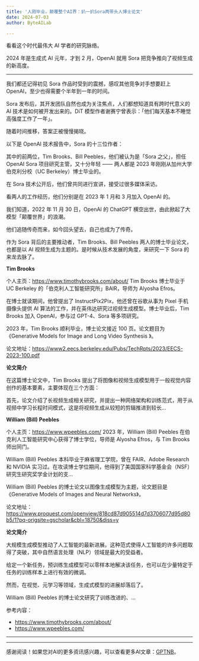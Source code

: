 ```yaml
---
title: '人刚毕业，颠覆整个AI界：扒一扒Sora两带头人博士论文'
date: 2024-07-03
author: ByteAILab

---
```


看看这个时代最伟大 AI 学者的研究脉络。

2024 年是生成式 AI 元年，才到 2 月，OpenAI 就用 Sora 把竞争推向了视频生成的新高度。

---


我们都还记得初见 Sora 作品时受到的震撼，感叹其他竞争对手想要赶上 OpenAI，至少也得需要个半年到一年的时间。

Sora 发布后，其开发团队自然也成为关注焦点，人们都想知道具有跨时代意义的 AI 技术是如何被开发出来的。DiT 模型作者谢赛宁曾表示：「他们每天基本不睡觉高强度工作了一年」。

随着时间推移，答案正被慢慢揭晓。

以下是 OpenAI 技术报告中，Sora 的十三位作者：

其中的前两位，Tim Brooks、Bill Peebles，他们被认为是「Sora 之父」，担任 OpenAI Sora 项目研究主管，又十分年轻 —— 两人都是 2023 年刚刚从加州大学伯克利分校（UC Berkeley）博士毕业的。

在 Sora 技术公开后，他们曾共同进行宣讲，接受过很多媒体采访。

看两人的工作经历，他们分别是在 2023 年 1 月和 3 月加入 OpenAI 的。

我们知道，2022 年 11 月 30 日，OpenAI 的 ChatGPT 横空出世，由此掀起了大模型「颠覆世界」的浪潮。

他们追随传奇而来，如今回头望去，自己也成为了传奇。

作为 Sora 背后的主要推动者，Tim Brooks、Bill Peebles 两人的博士毕业论文，也都是以 AI 视频生成为主题的。是时候从技术发展的角度，来研究一下 Sora 的来龙去脉了。

**Tim Brooks**

个人主页：https://www.timothybrooks.com/about/
Tim Brooks 博士毕业于 UC Berkeley 的「伯克利人工智能研究所」BAIR，导师为 Alyosha Efros。

在博士就读期间，他曾提出了 InstructPix2Pix，他还曾在谷歌从事为 Pixel 手机摄像头提供 AI 算法的工作，并在英伟达研究过视频生成模型。博士毕业后，Tim Brooks 加入 OpenAI，参与过 GPT-4、Sora 等多项研究。

2023 年，Tim Brooks 顺利毕业，博士论文接近 100 页。论文题目为《Generative Models for Image and Long Video Synthesis 》。

论文地址：https://www2.eecs.berkeley.edu/Pubs/TechRpts/2023/EECS-2023-100.pdf

**论文简介**

在这篇博士论文中，Tim Brooks 提出了将图像和视频生成模型用于一般视觉内容创作的基本要素，主要体现在三个方面：

首先，论文介绍了长视频生成相关研究，并提出一种网络架构和训练范式，用于从视频中学习长程时间模式，这是将视频生成从较短的剪辑推进到较长...

**William (Bill) Peebles**

个人主页：https://www.wpeebles.com/
2023 年，William (Bill) Peebles 在伯克利人工智能研究中心获得了博士学位，导师是 Alyosha Efros，与 Tim Brooks 师出同门。

William (Bill) Peebles 本科毕业于麻省理工学院，曾在 FAIR、Adobe Research 和 NVIDIA 实习过。在攻读博士学位期间，他得到了美国国家科学基金会（NSF）研究生研究奖学金计划的支...

William (Bill) Peebles 的博士论文以图像生成模型为主题，论文题目是《Generative Models of Images and Neural Networks》。

论文地址：https://www.proquest.com/openview/818cd87d905514d7d3706077d95d80b5/1?pq-origsite=gscholar&cbl=18750&diss=y

**论文简介**

大规模生成模型推动了人工智能的最新进展。这种范式使得人工智能的许多问题取得了突破，其中自然语言处理（NLP）领域是最大的受益者。

给定一个新任务，预训练生成模型可以零样本地解决该任务，也可以在少量特定于任务的训练样本上进行有效的微调。

然而，在视觉、元学习等领域，生成式模型的进展却落后了。

William (Bill) Peebles 的博士论文研究了训练改进的、...

参考内容：

- https://www.timothybrooks.com/about/
- https://www.wpeebles.com/
---
---
感谢阅读！如果您对AI的更多资讯感兴趣，可以查看更多AI文章：[GPTNB](https://gptnb.com)。
